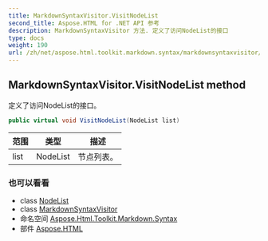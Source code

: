 ```yaml
---
title: MarkdownSyntaxVisitor.VisitNodeList
second_title: Aspose.HTML for .NET API 参考
description: MarkdownSyntaxVisitor 方法. 定义了访问NodeList的接口
type: docs
weight: 190
url: /zh/net/aspose.html.toolkit.markdown.syntax/markdownsyntaxvisitor/visitnodelist/
---
```

## MarkdownSyntaxVisitor.VisitNodeList method

定义了访问NodeList的接口。

```csharp
public virtual void VisitNodeList(NodeList list)
```

| 范围 | 类型 | 描述 |
| --- | --- | --- |
| list | NodeList | 节点列表。 |

### 也可以看看

* class [NodeList](../../nodelist/)
* class [MarkdownSyntaxVisitor](../)
* 命名空间 [Aspose.Html.Toolkit.Markdown.Syntax](../../markdownsyntaxvisitor/)
* 部件 [Aspose.HTML](../../../)


